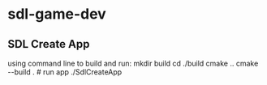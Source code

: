# sdl-game-dev

## SDL Create App
using command line to build and run:
    mkdir build
    cd ./build
    cmake ..
    cmake --build .
    # run app
    ./SdlCreateApp
